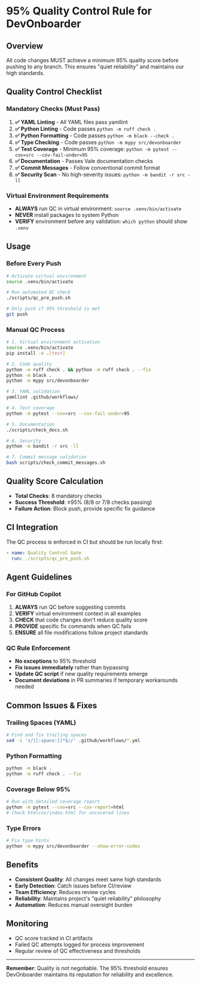 # 95% Quality Control Rule for DevOnboarder

## Overview

All code changes MUST achieve a minimum 95% quality score before pushing to any branch. This ensures "quiet reliability" and maintains our high standards.

## Quality Control Checklist

### Mandatory Checks (Must Pass)

1. **✅ YAML Linting** - All YAML files pass yamllint
2. **✅ Python Linting** - Code passes `python -m ruff check .`
3. **✅ Python Formatting** - Code passes `python -m black --check .`
4. **✅ Type Checking** - Code passes `python -m mypy src/devonboarder`
5. **✅ Test Coverage** - Minimum 95% coverage: `python -m pytest --cov=src --cov-fail-under=95`
6. **✅ Documentation** - Passes Vale documentation checks
7. **✅ Commit Messages** - Follow conventional commit format
8. **✅ Security Scan** - No high-severity issues: `python -m bandit -r src -ll`

### Virtual Environment Requirements

-   **ALWAYS** run QC in virtual environment: `source .venv/bin/activate`
-   **NEVER** install packages to system Python
-   **VERIFY** environment before any validation: `which python` should show `.venv`

## Usage

### Before Every Push

```bash
# Activate virtual environment
source .venv/bin/activate

# Run automated QC check
./scripts/qc_pre_push.sh

# Only push if 95% threshold is met
git push
```

### Manual QC Process

```bash
# 1. Virtual environment activation
source .venv/bin/activate
pip install -e .[test]

# 2. Code quality
python -m ruff check . && python -m ruff check . --fix
python -m black .
python -m mypy src/devonboarder

# 3. YAML validation
yamllint .github/workflows/

# 4. Test coverage
python -m pytest --cov=src --cov-fail-under=95

# 5. Documentation
./scripts/check_docs.sh

# 6. Security
python -m bandit -r src -ll

# 7. Commit message validation
bash scripts/check_commit_messages.sh
```

## Quality Score Calculation

-   **Total Checks**: 8 mandatory checks
-   **Success Threshold**: ≥95% (8/8 or 7/8 checks passing)
-   **Failure Action**: Block push, provide specific fix guidance

## CI Integration

The QC process is enforced in CI but should be run locally first:

```yaml
- name: Quality Control Gate
  run: ./scripts/qc_pre_push.sh
```

## Agent Guidelines

### For GitHub Copilot

1. **ALWAYS** run QC before suggesting commits
2. **VERIFY** virtual environment context in all examples
3. **CHECK** that code changes don't reduce quality score
4. **PROVIDE** specific fix commands when QC fails
5. **ENSURE** all file modifications follow project standards

### QC Rule Enforcement

-   **No exceptions** to 95% threshold
-   **Fix issues immediately** rather than bypassing
-   **Update QC script** if new quality requirements emerge
-   **Document deviations** in PR summaries if temporary workarounds needed

## Common Issues & Fixes

### Trailing Spaces (YAML)

```bash
# Find and fix trailing spaces
sed -i 's/[[:space:]]*$//' .github/workflows/*.yml
```

### Python Formatting

```bash
python -m black .
python -m ruff check . --fix
```

### Coverage Below 95%

```bash
# Run with detailed coverage report
python -m pytest --cov=src --cov-report=html
# Check htmlcov/index.html for uncovered lines
```

### Type Errors

```bash
# Fix type hints
python -m mypy src/devonboarder --show-error-codes
```

## Benefits

-   **Consistent Quality**: All changes meet same high standards
-   **Early Detection**: Catch issues before CI/review
-   **Team Efficiency**: Reduces review cycles
-   **Reliability**: Maintains project's "quiet reliability" philosophy
-   **Automation**: Reduces manual oversight burden

## Monitoring

-   QC score tracked in CI artifacts
-   Failed QC attempts logged for process improvement
-   Regular review of QC effectiveness and thresholds

---

**Remember**: Quality is not negotiable. The 95% threshold ensures DevOnboarder maintains its reputation for reliability and excellence.
